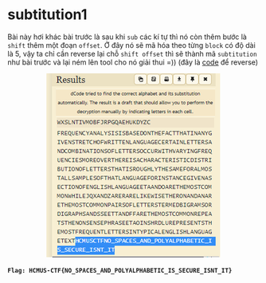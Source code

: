 # subtitution1

Bài này hơi khác bài trước là sau khi `sub` các kí tự thì nó còn thêm bước là `shift` thêm một đoạn `offset`. Ở đây nó sẽ mã hóa theo từng `block` có độ dài là 5, vậy ta chỉ cần reverse lại chỗ `shift offset` thì sẽ thành mã `subtitution` như bài trước và lại ném lên tool cho nó giải thui =)) (đây là [code](https://github.com/vnc1106/HCMUS-CTF-2022/blob/main/subtitution1/sol.py) để reverse)

<div align="center"> 
    <img src="result.PNG">
</div>

**`Flag: HCMUS-CTF{NO_SPACES_AND_POLYALPHABETIC_IS_SECURE_ISNT_IT}`**
